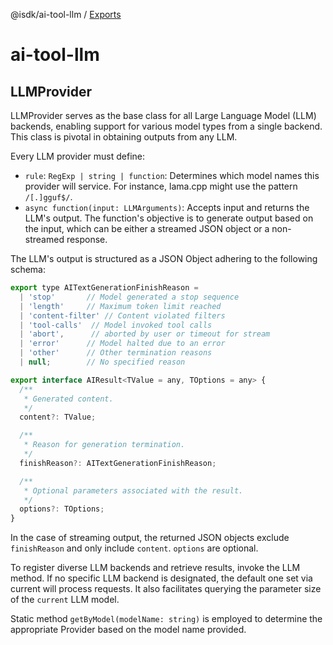 @isdk/ai-tool-llm / [Exports](modules.md)

# ai-tool-llm

## LLMProvider

LLMProvider serves as the base class for all Large Language Model (LLM) backends, enabling support for various model types from a single backend. This class is pivotal in obtaining outputs from any LLM.

Every LLM provider must define:

* `rule`: `RegExp | string | function`: Determines which model names this provider will service. For instance, lama.cpp might use the pattern `/[.]gguf$/`.
* `async function(input: LLMArguments)`: Accepts input and returns the LLM's output. The function's objective is to generate output based on the input, which can be either a streamed JSON object or a non-streamed response.

The LLM's output is structured as a JSON Object adhering to the following schema:

```js
export type AITextGenerationFinishReason =
  | 'stop'       // Model generated a stop sequence
  | 'length'     // Maximum token limit reached
  | 'content-filter' // Content violated filters
  | 'tool-calls'  // Model invoked tool calls
  | 'abort',      // aborted by user or timeout for stream
  | 'error'      // Model halted due to an error
  | 'other'      // Other termination reasons
  | null;        // No specified reason

export interface AIResult<TValue = any, TOptions = any> {
  /**
   * Generated content.
   */
  content?: TValue;

  /**
   * Reason for generation termination.
   */
  finishReason?: AITextGenerationFinishReason;

  /**
   * Optional parameters associated with the result.
   */
  options?: TOptions;
}
```

In the case of streaming output, the returned JSON objects exclude `finishReason` and only include `content`. `options` are optional.

To register diverse LLM backends and retrieve results, invoke the LLM method. If no specific LLM backend is designated, the default one set via current will process requests. It also facilitates querying the parameter size of the `current` LLM model.

Static method `getByModel(modelName: string)` is employed to determine the appropriate Provider based on the model name provided.
